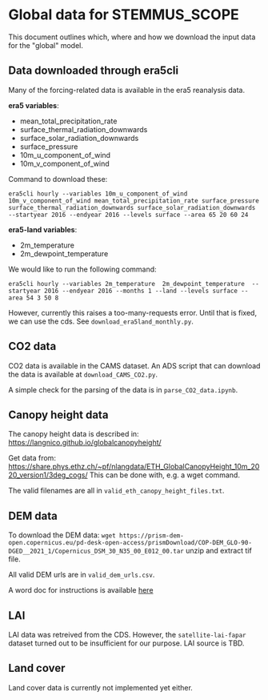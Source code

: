 # Global data for STEMMUS_SCOPE
This document outlines which, where and how we download the input data for the "global"
model.

## Data downloaded through era5cli
Many of the forcing-related data is available in the era5 reanalysis data.

**era5 variables**:
 - mean_total_precipitation_rate
 - surface_thermal_radiation_downwards
 - surface_solar_radiation_downwards
 - surface_pressure
 - 10m_u_component_of_wind
 - 10m_v_component_of_wind

Command to download these:
```
era5cli hourly --variables 10m_u_component_of_wind 10m_v_component_of_wind mean_total_precipitation_rate surface_pressure surface_thermal_radiation_downwards surface_solar_radiation_downwards --startyear 2016 --endyear 2016 --levels surface --area 65 20 60 24
```

**era5-land variables**:
 - 2m_temperature
 - 2m_dewpoint_temperature

We would like to run the following command:
```
era5cli hourly --variables 2m_temperature  2m_dewpoint_temperature  --startyear 2016 --endyear 2016 --months 1 --land --levels surface --area 54 3 50 8
```
However, currently this raises a too-many-requests error. Until that is fixed, we can use
the cds. See `download_era5land_monthly.py`.

## CO2 data
CO2 data is available in the CAMS dataset. An ADS script that can download the data is
 available at `download_CAMS_CO2.py`.

A simple check for the parsing of the data is in `parse_CO2_data.ipynb`.

## Canopy height data
The canopy height data is described in: https://langnico.github.io/globalcanopyheight/

Get data from:
https://share.phys.ethz.ch/~pf/nlangdata/ETH_GlobalCanopyHeight_10m_2020_version1/3deg_cogs/
This can be done with, e.g. a wget command.

The valid filenames are all in `valid_eth_canopy_height_files.txt`.

## DEM data
To download the DEM data:
`wget https://prism-dem-open.copernicus.eu/pd-desk-open-access/prismDownload/COP-DEM_GLO-90-DGED__2021_1/Copernicus_DSM_30_N35_00_E012_00.tar`
unzip and extract tif file.

All valid DEM urls are in `valid_dem_urls.csv`.

A word doc for instructions is available [here](https://spacedata.copernicus.eu/documents/20123/121286/Copernicus+DEM+Open+HTTPS+Access.pdf/36c9adad-8488-f463-af43-573e68b7f481?t=1669283200177)


## LAI

LAI data was retreived from the CDS. However, the `satellite-lai-fapar` dataset turned out
to be insufficient for our purpose.
LAI source is TBD.

## Land cover

Land cover data is currently not implemented yet either.
